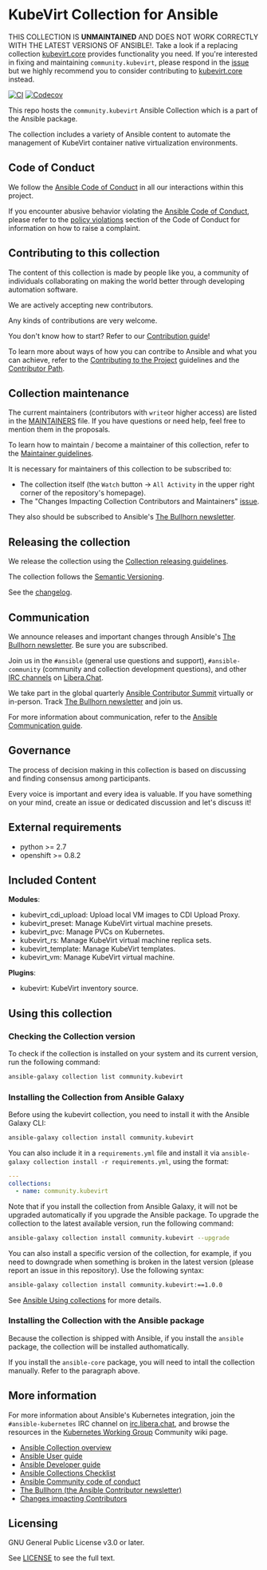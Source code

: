 # KubeVirt Collection for Ansible

THIS COLLECTION IS **UNMAINTAINED** AND DOES NOT WORK CORRECTLY WITH THE LATEST VERSIONS OF ANSIBLE!. Take a look if a replacing collection [kubevirt.core](https://github.com/kubevirt/kubevirt.core) provides functionality you need. If you're interested in fixing and maintaining `community.kubevirt`, please respond in the [issue](https://github.com/ansible-collections/community.kubevirt/issues/27) but we highly recommend you to consider contributing to [kubevirt.core](https://github.com/kubevirt/kubevirt.core) instead.

<!-- Add CI and code coverage badges here. Samples included below. -->
[![CI](https://github.com/ansible-collections/community.kubevirt/workflows/CI/badge.svg?event=push)](https://github.com/ansible-collections/community.kubevirt/actions) [![Codecov](https://img.shields.io/codecov/c/github/ansible-collections/community.kubevirt)](https://codecov.io/gh/ansible-collections/community.kubevirt)

<!-- Describe the collection and why a user would want to use it. What does the collection do? -->

This repo hosts the `community.kubevirt` Ansible Collection which is a part of the Ansible package.

The collection includes a variety of Ansible content to automate the management of KubeVirt container native virtualization environments.

## Code of Conduct

We follow the [Ansible Code of Conduct](https://docs.ansible.com/ansible/latest/community/code_of_conduct.html) in all our interactions within this project.

If you encounter abusive behavior violating the [Ansible Code of Conduct](https://docs.ansible.com/ansible/latest/community/code_of_conduct.html), please refer to the [policy violations](https://docs.ansible.com/ansible/latest/community/code_of_conduct.html#policy-violations) section of the Code of Conduct for information on how to raise a complaint.

## Contributing to this collection

The content of this collection is made by people like you, a community of individuals collaborating on making the world better through developing automation software.

We are actively accepting new contributors.

Any kinds of contributions are very welcome.

You don't know how to start? Refer to our [Contribution guide](https://github.com/ansible-collections/community.kubevirt/blob/main/CONTRIBUTING.md)!

To learn more about ways of how you can contribe to Ansible and what you can achieve, refer to the [Contributing to the Project](https://github.com/ansible/community-docs/blob/main/contribution_to_project.rst) guidelines and the [Contributor Path](https://github.com/ansible/community-docs/blob/main/contributor_path.rst).

## Collection maintenance

The current maintainers (contributors with `write`or higher access) are listed in the [MAINTAINERS](https://github.com/ansible-collections/community.kubevirt/blob/main/MAINTAINERS) file. If you have questions or need help, feel free to mention them in the proposals.

To learn how to maintain / become a maintainer of this collection, refer to the [Maintainer guidelines](https://github.com/ansible-collections/community.kubevirt/blob/main/MAINTAINING.md).

It is necessary for maintainers of this collection to be subscribed to:

* The collection itself (the `Watch` button -> `All Activity` in the upper right corner of the repository's homepage).
* The "Changes Impacting Collection Contributors and Maintainers" [issue](https://github.com/ansible-collections/overview/issues/45).

They also should be subscribed to Ansible's [The Bullhorn newsletter](https://docs.ansible.com/ansible/devel/community/communication.html#the-bullhorn).

## Releasing the collection

We release the collection using the [Collection releasing guidelines](https://github.com/ansible/community-docs/blob/main/releasing_collections.rst).

The collection follows the [Semantic Versioning](https://semver.org/).

See the [changelog](https://github.com/ansible-collections/community.kubevirt/tree/main/CHANGELOG.rst).

## Communication

We announce releases and important changes through Ansible's [The Bullhorn newsletter](https://eepurl.com/gZmiEP). Be sure you are subscribed.

Join us in the `#ansible` (general use questions and support), `#ansible-community` (community and collection development questions), and other [IRC channels](https://docs.ansible.com/ansible/devel/community/communication.html#irc-channels) on [Libera.Chat](https://libera.chat).

We take part in the global quarterly [Ansible Contributor Summit](https://github.com/ansible/community/wiki/Contributor-Summit) virtually or in-person. Track [The Bullhorn newsletter](https://eepurl.com/gZmiEP) and join us.

For more information about communication, refer to the [Ansible Communication guide](https://docs.ansible.com/ansible/devel/community/communication.html).

## Governance

The process of decision making in this collection is based on discussing and finding consensus among participants.

Every voice is important and every idea is valuable. If you have something on your mind, create an issue or dedicated discussion and let's discuss it!

## External requirements

- python >= 2.7
- openshift >= 0.8.2

##  Included Content

**Modules**:

- kubevirt_cdi_upload: Upload local VM images to CDI Upload Proxy.
- kubevirt_preset: Manage KubeVirt virtual machine presets.
- kubevirt_pvc: Manage PVCs on Kubernetes.
- kubevirt_rs: Manage KubeVirt virtual machine replica sets.
- kubevirt_template: Manage KubeVirt templates.
- kubevirt_vm: Manage KubeVirt virtual machine.

**Plugins**:

- kubevirt: KubeVirt inventory source.

## Using this collection

### Checking the Collection version

To check if the collection is installed on your system and its current version, run the following command:

```bash
ansible-galaxy collection list community.kubevirt
```

### Installing the Collection from Ansible Galaxy

Before using the kubevirt collection, you need to install it with the Ansible Galaxy CLI:

```bash
ansible-galaxy collection install community.kubevirt
```

You can also include it in a `requirements.yml` file and install it via `ansible-galaxy collection install -r requirements.yml`, using the format:

```yaml
---
collections:
  - name: community.kubevirt
```

Note that if you install the collection from Ansible Galaxy, it will not be upgraded automatically if you upgrade the Ansible package. To upgrade the collection to the latest available version, run the following command:

```bash
ansible-galaxy collection install community.kubevirt --upgrade
```

You can also install a specific version of the collection, for example, if you need to downgrade when something is broken in the latest version (please report an issue in this repository). Use the following syntax:

```bash
ansible-galaxy collection install community.kubevirt:==1.0.0
```
See [Ansible Using collections](https://docs.ansible.com/ansible/latest/user_guide/collections_using.html) for more details.

### Installing the Collection with the Ansible package

Because the collection is shipped with Ansible, if you install the ``ansible`` package, the collection will be installed authomatically.

If you install the ``ansible-core`` package, you will need to intall the collection manually. Refer to the paragraph above.

## More information

For more information about Ansible's Kubernetes integration, join the `#ansible-kubernetes` IRC channel on [irc.libera.chat](https://libera.chat/), and browse the resources in the [Kubernetes Working Group](https://github.com/ansible/community/wiki/Kubernetes) Community wiki page.

- [Ansible Collection overview](https://github.com/ansible-collections/overview)
- [Ansible User guide](https://docs.ansible.com/ansible/latest/user_guide/index.html)
- [Ansible Developer guide](https://docs.ansible.com/ansible/latest/dev_guide/index.html)
- [Ansible Collections Checklist](https://github.com/ansible-collections/overview/blob/master/collection_requirements.rst)
- [Ansible Community code of conduct](https://docs.ansible.com/ansible/latest/community/code_of_conduct.html)
- [The Bullhorn (the Ansible Contributor newsletter)](https://us19.campaign-archive.com/home/?u=56d874e027110e35dea0e03c1&id=d6635f5420)
- [Changes impacting Contributors](https://github.com/ansible-collections/overview/issues/45)

## Licensing

GNU General Public License v3.0 or later.

See [LICENSE](https://www.gnu.org/licenses/gpl-3.0.txt) to see the full text.
